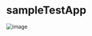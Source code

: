 # sampleTestApp

![image](https://github.com/gokulrajanoff/sampleTestApp/assets/20433520/6a043e0f-9fb4-4890-993a-708b01918396)
